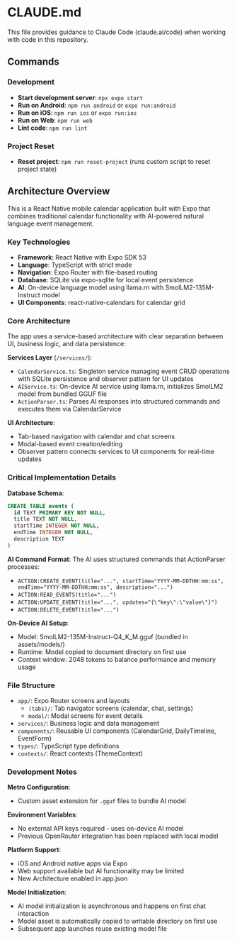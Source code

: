 # CLAUDE.md

This file provides guidance to Claude Code (claude.ai/code) when working with code in this repository.

## Commands

### Development
- **Start development server**: `npx expo start`
- **Run on Android**: `npm run android` or `expo run:android`
- **Run on iOS**: `npm run ios` or `expo run:ios`
- **Run on Web**: `npm run web`
- **Lint code**: `npm run lint`

### Project Reset
- **Reset project**: `npm run reset-project` (runs custom script to reset project state)

## Architecture Overview

This is a React Native mobile calendar application built with Expo that combines traditional calendar functionality with AI-powered natural language event management.

### Key Technologies
- **Framework**: React Native with Expo SDK 53
- **Language**: TypeScript with strict mode
- **Navigation**: Expo Router with file-based routing
- **Database**: SQLite via expo-sqlite for local event persistence
- **AI**: On-device language model using llama.rn with SmolLM2-135M-Instruct model
- **UI Components**: react-native-calendars for calendar grid

### Core Architecture

The app uses a service-based architecture with clear separation between UI, business logic, and data persistence:

**Services Layer** (`/services/`):
- `CalendarService.ts`: Singleton service managing event CRUD operations with SQLite persistence and observer pattern for UI updates
- `AIService.ts`: On-device AI service using llama.rn, initializes SmolLM2 model from bundled GGUF file
- `ActionParser.ts`: Parses AI responses into structured commands and executes them via CalendarService

**UI Architecture**:
- Tab-based navigation with calendar and chat screens
- Modal-based event creation/editing
- Observer pattern connects services to UI components for real-time updates

### Critical Implementation Details

**Database Schema**:
```sql
CREATE TABLE events (
  id TEXT PRIMARY KEY NOT NULL, 
  title TEXT NOT NULL, 
  startTime INTEGER NOT NULL, 
  endTime INTEGER NOT NULL, 
  description TEXT
)
```

**AI Command Format**:
The AI uses structured commands that ActionParser processes:
- `ACTION:CREATE_EVENT(title="...", startTime="YYYY-MM-DDTHH:mm:ss", endTime="YYYY-MM-DDTHH:mm:ss", description="...")`
- `ACTION:READ_EVENTS(title="...")`
- `ACTION:UPDATE_EVENT(title="...", updates="{\"key\":\"value\"}")`
- `ACTION:DELETE_EVENT(title="...")`

**On-Device AI Setup**:
- Model: SmolLM2-135M-Instruct-Q4_K_M.gguf (bundled in assets/models/)
- Runtime: Model copied to document directory on first use
- Context window: 2048 tokens to balance performance and memory usage

### File Structure
- `app/`: Expo Router screens and layouts
  - `(tabs)/`: Tab navigator screens (calendar, chat, settings)
  - `modal/`: Modal screens for event details
- `services/`: Business logic and data management
- `components/`: Reusable UI components (CalendarGrid, DailyTimeline, EventForm)
- `types/`: TypeScript type definitions
- `contexts/`: React contexts (ThemeContext)

### Development Notes

**Metro Configuration**: 
- Custom asset extension for `.gguf` files to bundle AI model

**Environment Variables**:
- No external API keys required - uses on-device AI model
- Previous OpenRouter integration has been replaced with local model

**Platform Support**:
- iOS and Android native apps via Expo
- Web support available but AI functionality may be limited
- New Architecture enabled in app.json

**Model Initialization**:
- AI model initialization is asynchronous and happens on first chat interaction
- Model asset is automatically copied to writable directory on first use
- Subsequent app launches reuse existing model file